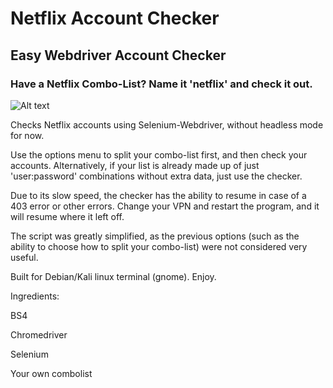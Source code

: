 # Netflix Account Checker
## Easy Webdriver Account Checker
### Have a Netflix Combo-List? Name it 'netflix' and check it out.

![Alt text](assets/pic.png "Netflix Checker running on Kali")

Checks Netflix accounts using Selenium-Webdriver, without headless mode for now.

Use the options menu to split your combo-list first, and then check your accounts. Alternatively, if your list is already made up of just 'user:password' combinations without extra data, just use the checker.

Due to its slow speed, the checker has the ability to resume in case of a 403 error or other errors. Change your VPN and restart the program, and it will resume where it left off.

The script was greatly simplified, as the previous options (such as the ability to choose how to split your combo-list) were not considered very useful.

Built for Debian/Kali linux terminal (gnome). Enjoy.

Ingredients:

BS4

Chromedriver

Selenium

Your own combolist
